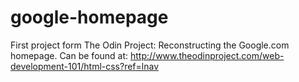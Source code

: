 # google-homepage
First project form The Odin Project: Reconstructing the Google.com homepage.
Can be found at: http://www.theodinproject.com/web-development-101/html-css?ref=lnav